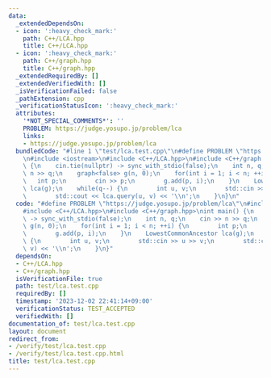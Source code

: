 ```yaml
---
data:
  _extendedDependsOn:
  - icon: ':heavy_check_mark:'
    path: C++/LCA.hpp
    title: C++/LCA.hpp
  - icon: ':heavy_check_mark:'
    path: C++/graph.hpp
    title: C++/graph.hpp
  _extendedRequiredBy: []
  _extendedVerifiedWith: []
  _isVerificationFailed: false
  _pathExtension: cpp
  _verificationStatusIcon: ':heavy_check_mark:'
  attributes:
    '*NOT_SPECIAL_COMMENTS*': ''
    PROBLEM: https://judge.yosupo.jp/problem/lca
    links:
    - https://judge.yosupo.jp/problem/lca
  bundledCode: "#line 1 \"test/lca.test.cpp\"\n#define PROBLEM \"https://judge.yosupo.jp/problem/lca\"\
    \n#include <iostream>\n#include <C++/LCA.hpp>\n#include <C++/graph.hpp>\nint main()\
    \ {\n    cin.tie(nullptr) -> sync_with_stdio(false);\n    int n, q;\n    cin >>\
    \ n >> q;\n    graph<false> g(n, 0);\n    for(int i = 1; i < n; ++i) {\n     \
    \   int p;\n        cin >> p;\n        g.add(p, i);\n    }\n    LowestCommonAncestor\
    \ lca(g);\n    while(q--) {\n        int u, v;\n        std::cin >> u >> v;\n\
    \        std::cout << lca.query(u, v) << '\\n';\n    }\n}\n"
  code: "#define PROBLEM \"https://judge.yosupo.jp/problem/lca\"\n#include <iostream>\n\
    #include <C++/LCA.hpp>\n#include <C++/graph.hpp>\nint main() {\n    cin.tie(nullptr)\
    \ -> sync_with_stdio(false);\n    int n, q;\n    cin >> n >> q;\n    graph<false>\
    \ g(n, 0);\n    for(int i = 1; i < n; ++i) {\n        int p;\n        cin >> p;\n\
    \        g.add(p, i);\n    }\n    LowestCommonAncestor lca(g);\n    while(q--)\
    \ {\n        int u, v;\n        std::cin >> u >> v;\n        std::cout << lca.query(u,\
    \ v) << '\\n';\n    }\n}"
  dependsOn:
  - C++/LCA.hpp
  - C++/graph.hpp
  isVerificationFile: true
  path: test/lca.test.cpp
  requiredBy: []
  timestamp: '2023-12-02 22:41:14+09:00'
  verificationStatus: TEST_ACCEPTED
  verifiedWith: []
documentation_of: test/lca.test.cpp
layout: document
redirect_from:
- /verify/test/lca.test.cpp
- /verify/test/lca.test.cpp.html
title: test/lca.test.cpp
---
```

